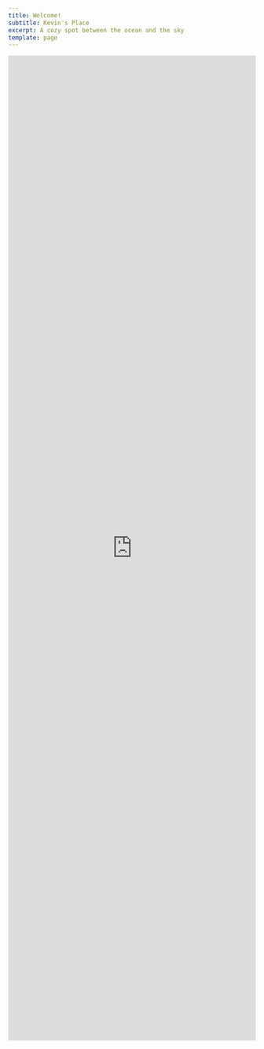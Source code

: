 ```yaml
---
title: Welcome!
subtitle: Kevin's Place
excerpt: A cozy spot between the ocean and the sky
template: page
---
```

<iframe src ="https://beds24.com/booking2.php?propid=164585&amp;numdisplayed=3&amp;referer=iframe" width="800" height="2000" style="max-width:100%;border:none;overflow:auto;"><p><a href="https://beds24.com/booking2.php?propid=164585&amp;referer=iframe" title="Book Now">Book Now</a></p></iframe>
